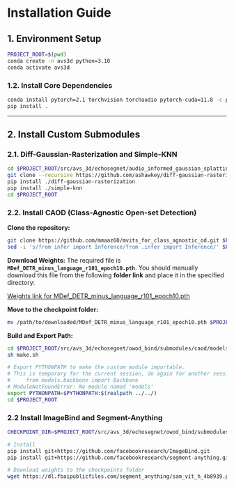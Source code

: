 # Installation Guide

## 1. Environment Setup

```bash
PROJECT_ROOT=$(pwd)
conda create -n avs3d python=3.10
conda activate avs3d
```

### 1.2. Install Core Dependencies

```bash
conda install pytorch=2.1 torchvision torchaudio pytorch-cuda=11.8 -c pytorch -c nvidia -y
pip install .
```

***

## 2. Install Custom Submodules

### 2.1. Diff-Gaussian-Rasterization and Simple-KNN

```bash
cd $PROJECT_ROOT/src/avs_3d/echosegnet/audio_informed_gaussian_splatting/submodules
git clone --recursive https://github.com/ashawkey/diff-gaussian-rasterization
pip install ./diff-gaussian-rasterization
pip install ./simple-knn
cd $PROJECT_ROOT
```

### 2.2. Install CAOD (Class-Agnostic Open-set Detection)

**Clone the repository:**
```bash
git clone https://github.com/mmaaz60/mvits_for_class_agnostic_od.git $PROJECT_ROOT/src/avs_3d/echosegnet/owod_bind/submodules/caod
sed -i 's/from infer import Inference/from .infer import Inference/' $PROJECT_ROOT/src/avs_3d/echosegnet/owod_bind/submodules/caod/inference/minus_language.py
```

**Download Weights:**
The required file is **`MDef_DETR_minus_language_r101_epoch10.pth`**.
You should manually download this file from the following **folder link** and place it in the specified directory:

[Weights link for MDef_DETR_minus_language_r101_epoch10.pth](https://mbzuaiac-my.sharepoint.com/:f:/g/personal/muhammad_maaz_mbzuai_ac_ae/Erw0P4D7bDdKtl4BstL8XFsBv-k2W7Ya9rKOaZBIOrTEcQ?e=pL2VgF)

**Move to the checkpoint folder:**
```bash
mv /path/to/downloaded/MDef_DETR_minus_language_r101_epoch10.pth $PROJECT_ROOT/src/avs_3d/echosegnet/owod_bind/submodules/.checkpoints/
```

**Build and Export Path:**
```bash
cd $PROJECT_ROOT/src/avs_3d/echosegnet/owod_bind/submodules/caod/models/ops
sh make.sh

# Export PYTHONPATH to make the custom module importable. 
# This is temporary for the current session, do again for another session, otherwise:
#     from models.backbone import Backbone
# ModuleNotFoundError: No module named 'models'
export PYTHONPATH=$PYTHONPATH:$(realpath ../../)
cd $PROJECT_ROOT
```

### 2.2 Install ImageBind and Segment-Anything

```bash
CHECKPOINT_DIR=$PROJECT_ROOT/src/avs_3d/echosegnet/owod_bind/submodules/.checkpoints

# Install
pip install git+https://github.com/facebookresearch/ImageBind.git
pip install git+https://github.com/facebookresearch/segment-anything.git

# Download weights to the checkpoints folder
wget https://dl.fbaipublicfiles.com/segment_anything/sam_vit_h_4b8939.pth -P $CHECKPOINT_DIR
```
